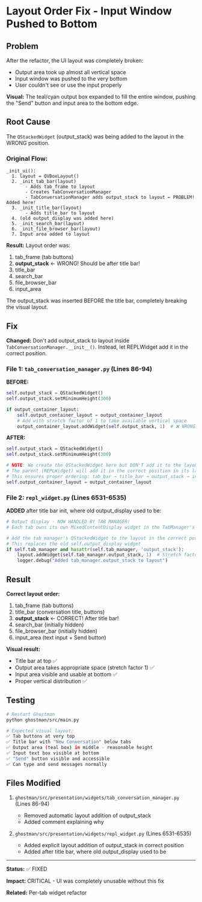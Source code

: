 # Layout Order Fix - Input Window Pushed to Bottom

## Problem

After the refactor, the UI layout was completely broken:
- Output area took up almost all vertical space
- Input window was pushed to the very bottom
- User couldn't see or use the input properly

**Visual:** The teal/cyan output box expanded to fill the entire window, pushing the "Send" button and input area to the bottom edge.

## Root Cause

The `QStackedWidget` (output_stack) was being added to the layout in the WRONG position.

### Original Flow:
```
_init_ui():
  1. layout = QVBoxLayout()
  2. _init_tab_bar(layout)
       - Adds tab_frame to layout
       - Creates TabConversationManager
       - TabConversationManager adds output_stack to layout ← PROBLEM! Added here!
  3. _init_title_bar(layout)
       - Adds title_bar to layout
  4. (old output_display was added here)
  5. _init_search_bar(layout)
  6. _init_file_browser_bar(layout)
  7. Input area added to layout
```

**Result:** Layout order was:
1. tab_frame (tab buttons)
2. **output_stack** ← WRONG! Should be after title bar!
3. title_bar
4. search_bar
5. file_browser_bar
6. input_area

The output_stack was inserted BEFORE the title bar, completely breaking the visual layout.

## Fix

**Changed:** Don't add output_stack to layout inside `TabConversationManager.__init__()`. Instead, let REPLWidget add it in the correct position.

### File 1: `tab_conversation_manager.py` (Lines 86-94)

**BEFORE:**
```python
self.output_stack = QStackedWidget()
self.output_stack.setMinimumHeight(300)

if output_container_layout:
    self.output_container_layout = output_container_layout
    # Add with stretch factor of 1 to take available vertical space
    output_container_layout.addWidget(self.output_stack, 1)  # ❌ WRONG POSITION!
```

**AFTER:**
```python
self.output_stack = QStackedWidget()
self.output_stack.setMinimumHeight(300)

# NOTE: We create the QStackedWidget here but DON'T add it to the layout yet
# The parent (REPLWidget) will add it in the correct position in its layout
# This ensures proper ordering: tab_bar → title_bar → output_stack → input
self.output_container_layout = output_container_layout
```

### File 2: `repl_widget.py` (Lines 6531-6535)

**ADDED** after title bar init, where old output_display used to be:

```python
# Output display - NOW HANDLED BY TAB MANAGER!
# Each tab owns its own MixedContentDisplay widget in the TabManager's QStackedWidget

# Add the tab manager's QStackedWidget to the layout in the correct position
# This replaces the old self.output_display widget
if self.tab_manager and hasattr(self.tab_manager, 'output_stack'):
    layout.addWidget(self.tab_manager.output_stack, 1)  # Stretch factor of 1
    logger.debug("Added tab_manager.output_stack to layout")
```

## Result

**Correct layout order:**
1. tab_frame (tab buttons)
2. title_bar (conversation title, buttons)
3. **output_stack** ← CORRECT! After title bar!
4. search_bar (initially hidden)
5. file_browser_bar (initially hidden)
6. input_area (text input + Send button)

**Visual result:**
- Title bar at top ✅
- Output area takes appropriate space (stretch factor 1) ✅
- Input area visible and usable at bottom ✅
- Proper vertical distribution ✅

## Testing

```bash
# Restart Ghostman
python ghostman/src/main.py

# Expected visual layout:
✅ Tab buttons at very top
✅ Title bar with "New Conversation" below tabs
✅ Output area (teal box) in middle - reasonable height
✅ Input text box visible at bottom
✅ "Send" button visible and accessible
✅ Can type and send messages normally
```

## Files Modified

1. `ghostman/src/presentation/widgets/tab_conversation_manager.py` (Lines 86-94)
   - Removed automatic layout addition of output_stack
   - Added comment explaining why

2. `ghostman/src/presentation/widgets/repl_widget.py` (Lines 6531-6535)
   - Added explicit layout addition of output_stack in correct position
   - Added after title bar, where old output_display used to be

---

**Status:** ✅ FIXED

**Impact:** CRITICAL - UI was completely unusable without this fix

**Related:** Per-tab widget refactor
